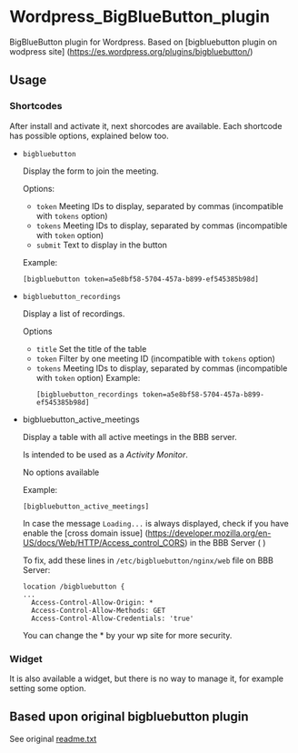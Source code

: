 # Wordpress_BigBlueButton_plugin
BigBlueButton plugin for Wordpress. Based on [bigbluebutton plugin on wodpress site] (https://es.wordpress.org/plugins/bigbluebutton/)

## Usage

### Shortcodes
After install and activate it, next shorcodes are available. Each shortcode has possible options, explained below too.

- `bigbluebutton`

  Display the form to join the meeting.
  
  Options:
    - `token`
    Meeting IDs to display, separated by commas (incompatible with `tokens` option)
    - `tokens`
    Meeting IDs to display, separated by commas (incompatible with `token` option)
    - `submit`
    Text to display in the button
    
  Example:
    ```
    [bigbluebutton token=a5e8bf58-5704-457a-b899-ef545385b98d]
    ```
    
- `bigbluebutton_recordings`

  Display a list of recordings.
  
  Options
  - `title`
    Set the title of the table
  - `token`
    Filter by one meeting ID (incompatible with `tokens` option)
  - `tokens`
    Meeting IDs to display, separated by commas (incompatible with `token` option)
  Example:
    ```
    [bigbluebutton_recordings token=a5e8bf58-5704-457a-b899-ef545385b98d]
    ```
- bigbluebutton_active_meetings

  Display a table with all active meetings in the BBB server.

  Is intended to be used as a *Activity Monitor*.

  No options available
  
  Example:
    ```
    [bigbluebutton_active_meetings]
    ```
    
  In case the message `Loading...` is always displayed, check if you have enable the [cross domain issue] (https://developer.mozilla.org/en-US/docs/Web/HTTP/Access_control_CORS) in the BBB Server (  )
  
  To fix, add these lines in `/etc/bigbluebutton/nginx/web` file on BBB Server:
    ```
    location /bigbluebutton {
    ...
      Access-Control-Allow-Origin: *
      Access-Control-Allow-Methods: GET
      Access-Control-Allow-Credentials: 'true'
    ```
  You can change the * by your wp site for more security.
    
### Widget
It is also available a widget, but there is no way to manage it, for example setting some option.

## Based upon original bigbluebutton plugin ##
See original [readme.txt](../master/readme.txt) 
